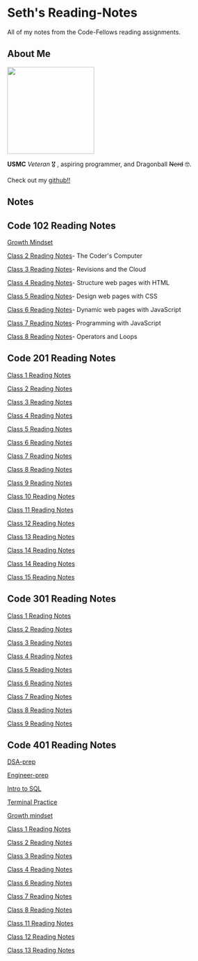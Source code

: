 # Seth's Reading-Notes

All of my notes from the Code-Fellows reading assignments.

## About Me

<img src="https://i.imgur.com/N7irn6O.jpg"  width="200" height="200">

**USMC** *Veteran* 🎖️ , aspiring programmer, and Dragonball ~~Nerd~~ 🤓.

Check out my [github!!](https://github.com/sethppierce)

## Notes

## Code 102 Reading Notes

[Growth Mindset](https://sethppierce.github.io/reading-notes/102/class2)

[Class 2 Reading Notes](https://sethppierce.github.io/reading-notes/102/class2)- The Coder's Computer

[Class 3 Reading Notes](https://sethppierce.github.io/reading-notes/102/class3)- Revisions and the Cloud

[Class 4 Reading Notes](https://sethppierce.github.io/reading-notes/102/class4)- Structure web pages with HTML

[Class 5 Reading Notes](https://sethppierce.github.io/reading-notes/102/class5)- Design web pages with CSS

[Class 6 Reading Notes](https://sethppierce.github.io/reading-notes/102/class6)- Dynamic web pages with JavaScript

[Class 7 Reading Notes](https://sethppierce.github.io/reading-notes/102/class7)- Programming with JavaScript

[Class 8 Reading Notes](https://sethppierce.github.io/reading-notes/102/class8)- Operators and Loops

## Code 201 Reading Notes

[Class 1 Reading Notes](https://sethppierce.github.io/reading-notes/201/class-01)

[Class 2 Reading Notes](https://sethppierce.github.io/reading-notes/201/class-02)

[Class 3 Reading Notes](https://sethppierce.github.io/reading-notes/201/class-03)

[Class 4 Reading Notes](https://sethppierce.github.io/reading-notes/201/class-04)

[Class 5 Reading Notes](https://sethppierce.github.io/reading-notes/201/class-05)

[Class 6 Reading Notes](https://sethppierce.github.io/reading-notes/201/class-06)

[Class 7 Reading Notes](https://sethppierce.github.io/reading-notes/201/class-07)

[Class 8 Reading Notes](https://sethppierce.github.io/reading-notes/201/class-08)

[Class 9 Reading Notes](https://sethppierce.github.io/reading-notes/201/class-09)

[Class 10 Reading Notes](https://sethppierce.github.io/reading-notes/201/class-10)

[Class 11 Reading Notes](https://sethppierce.github.io/reading-notes/201/class-11)

[Class 12 Reading Notes](https://sethppierce.github.io/reading-notes/201/class-12)

[Class 13 Reading Notes](https://sethppierce.github.io/reading-notes/201/class-13)

[Class 14 Reading Notes](https://sethppierce.github.io/reading-notes/201/class-14)

[Class 14 Reading Notes](https://sethppierce.github.io/reading-notes/201/psych-safety)

[Class 15 Reading Notes](https://sethppierce.github.io/reading-notes/201/class-15)

## Code 301 Reading Notes

[Class 1 Reading Notes](https://sethppierce.github.io/reading-notes/301/30101)

[Class 2 Reading Notes](https://sethppierce.github.io/reading-notes/301/30102)

[Class 3 Reading Notes](https://sethppierce.github.io/reading-notes/301/30103)

[Class 4 Reading Notes](https://sethppierce.github.io/reading-notes/301/30104)

[Class 5 Reading Notes](https://sethppierce.github.io/reading-notes/301/30105)

[Class 6 Reading Notes](https://sethppierce.github.io/reading-notes/301/30106)

[Class 7 Reading Notes](https://sethppierce.github.io/reading-notes/301/30107)

[Class 8 Reading Notes](https://sethppierce.github.io/reading-notes/301/30108)

[Class 9 Reading Notes](https://sethppierce.github.io/reading-notes/301/30109)

## Code 401 Reading Notes

[DSA-prep](https://sethppierce.github.io/reading-notes/401-prep-dsa.)

[Engineer-prep](https://sethppierce.github.io/reading-notes/401-prep-engineer)

[Intro to SQL](https://sethppierce.github.io/reading-notes/401-prep-sql)

[Terminal Practice](https://sethppierce.github.io/reading-notes/401-terminal)

[Growth mindset](https://sethppierce.github.io/reading-notes/401-growthms)

[Class 1 Reading Notes](https://sethppierce.github.io/reading-notes/401/401-reading1)

[Class 2 Reading Notes](https://sethppierce.github.io/reading-notes/401/401-reading2)

[Class 3 Reading Notes](https://sethppierce.github.io/reading-notes/401/401-reading3)

[Class 4 Reading Notes](https://sethppierce.github.io/reading-notes/401/401-reading4)

[Class 6 Reading Notes](https://sethppierce.github.io/reading-notes/401/401-reading6)

[Class 7 Reading Notes](https://sethppierce.github.io/reading-notes/401/401-reading7)

[Class 8 Reading Notes](https://sethppierce.github.io/reading-notes/401/401-reading8)

[Class 11 Reading Notes](https://sethppierce.github.io/reading-notes/401/401-reading11)

[Class 12 Reading Notes](https://sethppierce.github.io/reading-notes/401/401-reading12)

[Class 13 Reading Notes](https://sethppierce.github.io/reading-notes/401/401-reading13)
